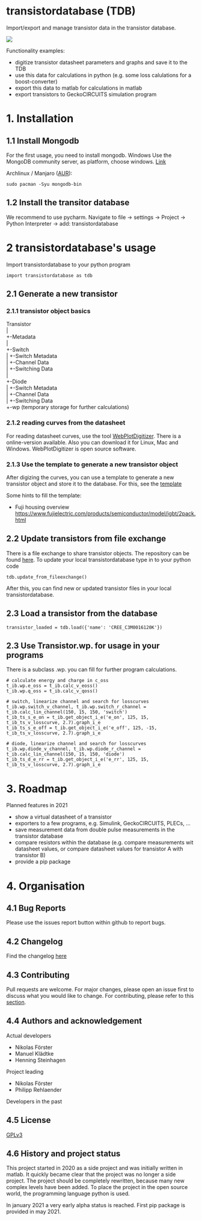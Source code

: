# transistordatabase (TDB)
Import/export and manage transistor data in the transistor database.

![](https://raw.githubusercontent.com/upb-lea/transistordatabase/main/documentation/Workflow.png)

Functionality examples:
 * digitize transistor datasheet parameters and graphs and save it to the TDB
 * use this data for calculations in python (e.g. some loss calulations for a boost-converter)
 * export this data to matlab for calculations in matlab
 * export transistors to GeckoCIRCUITS simulation program

# 1. Installation
## 1.1 Install Mongodb
For the first usage, you need to install mongodb.
Windows
Use the MongoDB community server, as platform, choose windows. [Link](https://www.mongodb.com/try/download/community)

Archlinux / Manjaro ([AUR](https://aur.archlinux.org/packages/mongodb-bin/)):
```
sudo pacman -Syu mongodb-bin
```
## 1.2 Install the transitor database
We recommend to use pycharm. Navigate to file -> settings -> Project -> Python Interpreter -> add: transistordatabase    






# 2 transistordatabase's usage
Import transistordatabase to your python program
```
import transistordatabase as tdb
```


## 2.1 Generate a new transistor


### 2.1.1 transistor object basics
Transistor      
 |        
 +-Metadata        
 |        
 +-Switch       
 |  +-Switch Metadata      
 |  +-Channel Data      
 |  +-Switching Data     
 |          
 +-Diode     
 |  +-Switch Metadata     
 |  +-Channel Data     
 |  +-Switching Data     
 +-wp (temporary storage for further calculations)

### 2.1.2 reading curves from the datasheet
For reading datasheet curves, use the tool [WebPlotDigitizer](https://automeris.io/WebPlotDigitizer/). There is a online-version available. Also you can download it for Linux, Mac and Windows. WebPlotDigitizer is open source software.
### 2.1.3 Use the template to generate a new transistor object
After digizing the curves, you can use a template to generate a new transistor object and store it to the database. For this, see the [template](/template_example/template_example.py)

Some hints to fill the template:
 * Fuji housing overview https://www.fujielectric.com/products/semiconductor/model/igbt/2pack.html



## 2.2 Update transistors from file exchange
There is a file exchange to share transistor objects. The repository can be found [here](https://github.com/upb-lea/transistordatabase_File_Exchange). To update your local transistordatabase type in to your python code
```
tdb.update_from_fileexchange()
```
After this, you can find new or updated transistor files in your local transistordatabase.
## 2.3 Load a transistor from the database
```
transistor_loaded = tdb.load({'name': 'CREE_C3M0016120K'})
```
## 2.3 Use Transistor.wp. for usage in your programs
There is a subclass .wp. you can fill for further program calculations.
```
# calculate energy and charge in c_oss
t_ib.wp.e_oss = t_ib.calc_v_eoss()
t_ib.wp.q_oss = t_ib.calc_v_qoss()

# switch, linearize channel and search for losscurves
t_ib.wp.switch_v_channel, t_ib.wp.switch_r_channel = t_ib.calc_lin_channel(150, 15, 150, 'switch')
t_ib_ts_s_e_on = t_ib.get_object_i_e('e_on', 125, 15, t_ib_ts_v_losscurve, 2.7).graph_i_e
t_ib_ts_s_e_off = t_ib.get_object_i_e('e_off', 125, -15, t_ib_ts_v_losscurve, 2.7).graph_i_e

# diode, linearize channel and search for losscurves
t_ib.wp.diode_v_channel, t_ib.wp.diode_r_channel = t_ib.calc_lin_channel(150, 15, 150, 'diode')
t_ib_ts_d_e_rr = t_ib.get_object_i_e('e_rr', 125, 15, t_ib_ts_v_losscurve, 2.7).graph_i_e
```



# 3. Roadmap
Planned features in 2021
* show a virtual datasheet of a transistor
* exporters to a few programs, e.g. Simulink, GeckoCIRCUITS, PLECs, ...
* save measurement data from double pulse measurements in the transistor database
* compare resistors within the database (e.g. compare measurements wit datasheet values, or compare datasheet values for transistor A with transistor B)
* provide a pip package

# 4. Organisation
## 4.1 Bug Reports
Please use the issues report button within github to report bugs.

## 4.2 Changelog
Find the changelog [here](CHANGELOG.md)

## 4.3 Contributing
Pull requests are welcome. For major changes, please open an issue first to discuss what you would like to change.
For contributing, please refer to this [section](Contributing.md).

## 4.4 Authors and acknowledgement
Actual developers
* Nikolas Förster
* Manuel Klädtke
* Henning Steinhagen    

Project leading
* Nikolas Förster
* Philipp Rehlaender

Developers in the past

## 4.5 License
[GPLv3](https://choosealicense.com/licenses/gpl-3.0/)

## 4.6 History and project status
This project started in 2020 as a side project and was initially written in matlab. It quickly became clear that the project was no longer a side project. The project should be completely rewritten, because many new complex levels have been added. To place the project in the open source world, the programming language python is used.      

In january 2021 a very early alpha status is reached. First pip package is provided in may 2021.
